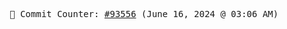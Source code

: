 <p align="center">
    <samp>
        📮 Commit Counter: <a href="https://github.com/Javascript-void0/Javascript-void0/commits/main">#93556</a> (June 16, 2024 @ 03:06 AM)
    </samp>
</p>